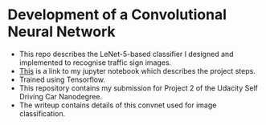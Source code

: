 # Development of a Convolutional Neural Network

* This repo describes the LeNet-5-based classifier I designed and implemented to recognise traffic sign images.
* [This](https://github.com/JPWILSON/JPWILSON-Self-Driving-Car-Project2-/blob/master/Traffic_Sign_Classifier.ipynb "Traffic Sign Image Classification") is a link to my jupyter notebook which describes the project steps.
* Trained using Tensorflow.
* This repository contains my submission for Project 2 of the Udacity Self Driving Car Nanodegree. 
* The writeup contains details of this convnet used for image classification. 
